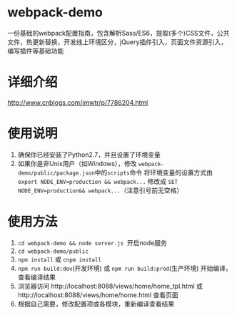 # webpack-demo
一份基础的webpack配置指南，包含解析Sass/ES6，提取(多个)CSS文件，公共文件，热更新替换，开发线上环境区分，jQuery插件引入，页面文件资源引入，编写插件等基础功能

# 详细介绍
http://www.cnblogs.com/imwtr/p/7786204.html


# 使用说明
1. 确保你已经安装了Python2.7，并且设置了环境变量
2. 如果你是非Unix用户（如Windows），修改 `webpack-demo/public/package.json`中的`scripts`命令
将环境变量的设置方式由 `export NODE_ENV=production && webpack...` 修改成 `SET NODE_ENV=production&& webpack...`（注意引号前无空格）


# 使用方法
1. `cd webpack-demo && node server.js`  开启node服务
2. `cd webpack-demo/public`
3. `npm install` 或 `cnpm install`
4. `npm run build:dev`(开发环境) 或 `npm run build:prod`(生产环境) 开始编译，查看编译结果
5. 浏览器访问 http://localhost:8088/views/home/home_tpl.html 或 http://localhost:8088/views/home/home.html 查看页面
6. 根据自己需要，修改配置项或各模块，重新编译查看结果 
   
 
